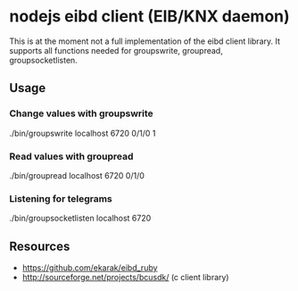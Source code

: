 # nodejs eibd client (EIB/KNX daemon)

This is at the moment not a full implementation of the eibd client library. It supports all functions needed
for groupswrite, groupread, groupsocketlisten.

## Usage

### Change values with groupswrite
  
  ./bin/groupswrite localhost 6720 0/1/0 1

### Read values with groupread
  ./bin/groupread localhost 6720 0/1/0

### Listening for telegrams
  ./bin/groupsocketlisten localhost 6720

## Resources

 * https://github.com/ekarak/eibd_ruby
 * http://sourceforge.net/projects/bcusdk/ (c client library)
